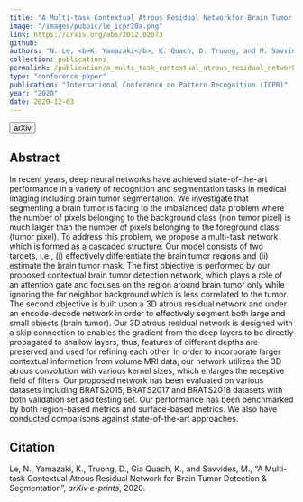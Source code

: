 ```yaml
---
title: "A Multi-task Contextual Atrous Residual Networkfor Brain Tumor Detection & Segmentation"
image: "/images/pubpic/le_icpr20a.png"
link: https://arxiv.org/abs/2012.02073
github: 
authors: "N. Le, <b>K. Yamazaki</b>, K. Quach, D. Truong, and M. Savvides"
collection: publications
permalink: /publication/a_multi_task_contextual_atrous_residual_networkfor_brain_tumor_detection_and_segmentation
type: "conference paper"
publication: "International Conference on Pattern Recognition (ICPR)"
year: "2020"
date: 2020-12-03
---
```

<button class="btn btn-round btn-sm btn-ghost-blue" onclick="location.href='https://arxiv.org/abs/2012.02073'">arXiv</button>

## Abstract
In recent years, deep neural networks have achieved state-of-the-art performance in a variety of recognition and segmentation tasks in medical imaging including brain tumor segmentation. We investigate that segmenting a brain tumor is facing to the imbalanced data problem where the number of pixels belonging to the background class (non tumor pixel) is much larger than the number of pixels belonging to the foreground class (tumor pixel). To address this problem, we propose a multi-task network which is formed as a cascaded structure. Our model consists of two targets, i.e., (i) effectively differentiate the brain tumor regions and (ii) estimate the brain tumor mask. The first objective is performed by our proposed contextual brain tumor detection network, which plays a role of an attention gate and focuses on the region around brain tumor only while ignoring the far neighbor background which is less correlated to the tumor. The second objective is built upon a 3D atrous residual network and under an encode-decode network in order to effectively segment both large and small objects (brain tumor). Our 3D atrous residual network is designed with a skip connection to enables the gradient from the deep layers to be directly propagated to shallow layers, thus, features of different depths are preserved and used for refining each other. In order to incorporate larger contextual information from volume MRI data, our network utilizes the 3D atrous convolution with various kernel sizes, which enlarges the receptive field of filters. Our proposed network has been evaluated on various datasets including BRATS2015, BRATS2017 and BRATS2018 datasets with both validation set and testing set. Our performance has been benchmarked by both region-based metrics and surface-based metrics. We also have conducted comparisons against state-of-the-art approaches. 

## Citation
Le, N., Yamazaki, K., Truong, D., Gia Quach, K., and Savvides, M., “A Multi-task Contextual Atrous Residual Network for Brain Tumor Detection & Segmentation”, <i>arXiv e-prints</i>, 2020.
